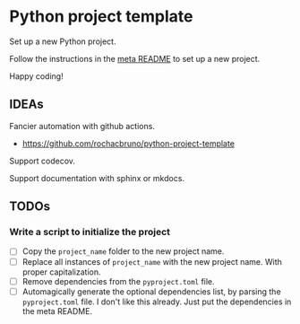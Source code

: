 # Python project template

Set up a new Python project.

Follow the instructions in the [meta README](meta/README.md) to set up a new project.

Happy coding!

## IDEAs

Fancier automation with github actions.
* https://github.com/rochacbruno/python-project-template

Support codecov.

Support documentation with sphinx or mkdocs.

## TODOs

### Write a script to initialize the project

- [ ] Copy the `project_name` folder to the new project name.
- [ ] Replace all instances of `project_name` with the new project name.
      With proper capitalization.
- [ ] Remove dependencies from the `pyproject.toml` file.
- [ ] Automagically generate the optional dependencies list,
      by parsing the `pyproject.toml` file.
      I don't like this already. Just put the dependencies in the meta README.
